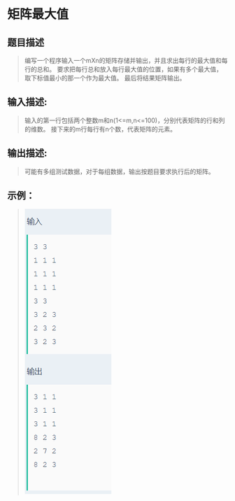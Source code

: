 # 矩阵最大值

## 题目描述
>编写一个程序输入一个mXn的矩阵存储并输出，并且求出每行的最大值和每行的总和。 要求把每行总和放入每行最大值的位置，如果有多个最大值，取下标值最小的那一个作为最大值。 最后将结果矩阵输出。

## 输入描述:
>输入的第一行包括两个整数m和n(1<=m,n<=100)，分别代表矩阵的行和列的维数。
>接下来的m行每行有n个数，代表矩阵的元素。

## 输出描述:
>可能有多组测试数据，对于每组数据，输出按题目要求执行后的矩阵。

## 示例：
>![Image text](sample.PNG)
